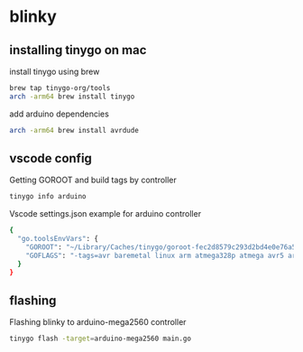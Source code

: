 # blinky

## installing tinygo on mac

install tinygo using brew

```sh
brew tap tinygo-org/tools
arch -arm64 brew install tinygo
```

add arduino dependencies

```sh
arch -arm64 brew install avrdude
```

## vscode config

Getting GOROOT and build tags by controller

```sh
tinygo info arduino
```

Vscode settings.json example for arduino controller

```sh
{
  "go.toolsEnvVars": {
    "GOROOT": "~/Library/Caches/tinygo/goroot-fec2d8579c293d2bd4e0e76a523c22d1acfbd2d095f15ac22320ece59243a0fb",
    "GOFLAGS": "-tags=avr baremetal linux arm atmega328p atmega avr5 arduino tinygo math_big_pure_go gc.conservative scheduler.none serial.uart"
  }
}
```

## flashing

Flashing blinky to arduino-mega2560 controller

```sh
tinygo flash -target=arduino-mega2560 main.go
```
